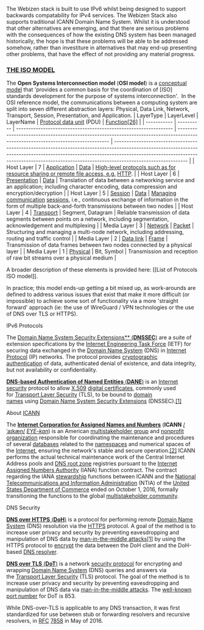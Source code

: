 The Webizen stack is built to use IPv6 whilst being designed to support backwards compatability for IPv4 services.  The Webizen Stack also supports traditional ICANN Domain Name System.  Whilst it is understood that other alternatives are emerging, and that there are serious problems with the consequences of how the existing DNS system has been managed historically, the hope is that these problems will be able to be addressed somehow, rather than investiture in alternatives that may end-up presenting other problems, that have the effect of not providing any material progress.  

###  [THE ISO MODEL](https://en.wikipedia.org/wiki/OSI_model)  
The **Open Systems Interconnection model** (**OSI model**) is a [conceptual model](https://en.wikipedia.org/wiki/Conceptual_model "Conceptual model") that 'provides a common basis for the coordination of [ISO] standards development for the purpose of systems interconnection'.  In the OSI reference model, the communications between a computing system are split into seven different abstraction layers: Physical, Data Link, Network, Transport, Session, Presentation, and Application. 
| LayerType   | LayerLevel | LayerName                                                        | [](https://en.wikipedia.org/wiki/Protocol_data_unit)[Protocol data unit](https://en.wikipedia.org/wiki/Protocol_data_unit) (PDU) | [Function](https://en.wikipedia.org/wiki/OSI_model#cite_note-26)[\[26\]](https://en.wikipedia.org/wiki/OSI_model#cite_note-26)                                                                                                                                           |
| ----------- | ---------- | ---------------------------------------------------------------- | -------------------------------------------------------------------------------------------------------------------------------- | ------------------------------------------------------------------------------------------------------------------------------------------------------------------------------------------------------------------------------------------------------------------------ |
| Host Layer  | 7          | [Application](https://en.wikipedia.org/wiki/Application_layer)   | [Data](https://en.wikipedia.org/wiki/Data_(computing))                                                                           | [High-level protocols such as for resource sharing or remote file access, e.g.](https://en.wikipedia.org/wiki/Hypertext_Transfer_Protocol) [HTTP](https://en.wikipedia.org/wiki/Hypertext_Transfer_Protocol).                                                            |
| Host Layer  | 6          | [Presentation](https://en.wikipedia.org/wiki/Presentation_layer) | [Data](https://en.wikipedia.org/wiki/Data_(computing))                                                                           | Translation of data between a networking service and an application; including character encoding, data compression and encryption/decryption                                                                                                                            |
| Host Layer  | 5          | [Session](https://en.wikipedia.org/wiki/Session_layer)           | [Data](https://en.wikipedia.org/wiki/Data_(computing))                                                                           | [Managing communication](https://en.wikipedia.org/wiki/Session_(computer_science)) [sessions](https://en.wikipedia.org/wiki/Session_(computer_science)), i.e., continuous exchange of information in the form of multiple back-and-forth transmissions between two nodes |
| Host Layer  | 4          | [Transport](https://en.wikipedia.org/wiki/Transport_layer)       | Segment, Datagram                                                                                                                | Reliable transmission of data segments between points on a network, including segmentation, acknowledgement and multiplexing                                                                                                                                             |
| Media Layer | 3          | [Network](https://en.wikipedia.org/wiki/Network_layer)           | [Packet](https://en.wikipedia.org/wiki/Network_packet)                                                                           | Structuring and managing a multi-node network, including addressing, routing and traffic control                                                                                                                                                                         |
| Media Layer | 2          | [Data link](https://en.wikipedia.org/wiki/Data_link_layer)       | [Frame](https://en.wikipedia.org/wiki/Frame_(networking))                                                                        | Transmission of data frames between two nodes connected by a physical layer                                                                                                                                                                                              |
| Media Layer | 1          | [Physical](https://en.wikipedia.org/wiki/Physical_layer)         | Bit, Symbol                                                                                                                      | Transmission and reception of raw bit streams over a physical medium                                                                                                                                                                                                     |

A broader description of these elements is provided here: [[List of Protocols ISO model]]. 

In practice; this model ends-up getting a bit mixed up, as work-arounds are defined to address various issues that exist that make it more difficult (or impossible) to achieve some sort of functionality via a more 'straight forward' approach (ie: the use of WireGuard / VPN technologies or the use of DNS over TLS or HTTPS). 

IPv6 Protocols

The [Domain Name System Security Extensions** (**DNSSEC**)](https://en.wikipedia.org/wiki/Domain_Name_System_Security_Extensions) are a suite of extension specifications by the [Internet Engineering Task Force](https://en.wikipedia.org/wiki/Internet_Engineering_Task_Force "Internet Engineering Task Force") (IETF) for securing data exchanged in the [Domain Name System](https://en.wikipedia.org/wiki/Domain_Name_System "Domain Name System") (DNS) in [Internet Protocol](https://en.wikipedia.org/wiki/Internet_Protocol "Internet Protocol") (IP) networks. The protocol provides [cryptographic authentication](https://en.wikipedia.org/wiki/Message_authentication "Message authentication") of data, authenticated denial of existence, and data integrity, but not availability or confidentiality. 

[**DNS-based Authentication of Named Entities** (**DANE**)](https://en.wikipedia.org/wiki/DNS-based_Authentication_of_Named_Entities) is an [Internet security](https://en.wikipedia.org/wiki/Internet_security "Internet security") protocol to allow [X.509](https://en.wikipedia.org/wiki/X.509 "X.509") [digital certificates](https://en.wikipedia.org/wiki/Digital_certificates "Digital certificates"), commonly used for [Transport Layer Security](https://en.wikipedia.org/wiki/Transport_Layer_Security "Transport Layer Security") (TLS), to be bound to [domain names](https://en.wikipedia.org/wiki/Domain_name "Domain name") using [Domain Name System Security Extensions](https://en.wikipedia.org/wiki/Domain_Name_System_Security_Extensions "Domain Name System Security Extensions") (DNSSEC).[[1]](https://en.wikipedia.org/wiki/DNS-based_Authentication_of_Named_Entities#cite_note-1)


About [ICANN](https://www.icann.org/)

The [**Internet Corporation for Assigned Names and Numbers**](https://en.wikipedia.org/wiki/ICANN) (**ICANN** [/ˈaɪkæn/](https://en.wikipedia.org/wiki/Help:IPA/English "Help:IPA/English") [_EYE-kan_](https://en.wikipedia.org/wiki/Help:Pronunciation_respelling_key "Help:Pronunciation respelling key")) is an American [multistakeholder group](https://en.wikipedia.org/wiki/Multistakeholder_governance "Multistakeholder governance") and [nonprofit organization](https://en.wikipedia.org/wiki/Nonprofit_organization "Nonprofit organization") responsible for coordinating the maintenance and procedures of several [databases](https://en.wikipedia.org/wiki/Database "Database") related to the [namespaces](https://en.wikipedia.org/wiki/Namespace "Namespace") and numerical spaces of the [Internet](https://en.wikipedia.org/wiki/Internet "Internet"), ensuring the network's stable and secure operation.[[2]](https://en.wikipedia.org/wiki/ICANN#cite_note-ICANN_Bylaws-2) ICANN performs the actual technical maintenance work of the Central Internet Address pools and [DNS root zone](https://en.wikipedia.org/wiki/DNS_root_zone "DNS root zone") registries pursuant to the [Internet Assigned Numbers Authority](https://en.wikipedia.org/wiki/Internet_Assigned_Numbers_Authority "Internet Assigned Numbers Authority") (IANA) function contract. The contract regarding the IANA [stewardship](https://en.wikipedia.org/wiki/Stewardship "Stewardship") functions between ICANN and the [National Telecommunications and Information Administration](https://en.wikipedia.org/wiki/National_Telecommunications_and_Information_Administration "National Telecommunications and Information Administration") (NTIA) of the [United States Department of Commerce](https://en.wikipedia.org/wiki/United_States_Department_of_Commerce "United States Department of Commerce") ended on October 1, 2016, formally transitioning the functions to the global [multistakeholder community](https://en.wikipedia.org/wiki/Multistakeholder_governance "Multistakeholder governance").


DNS Security

[**DNS over HTTPS** (**DoH**)](https://en.wikipedia.org/wiki/DNS_over_HTTPS) is a protocol for performing remote [Domain Name System](https://en.wikipedia.org/wiki/Domain_Name_System "Domain Name System") (DNS) resolution via the [HTTPS](https://en.wikipedia.org/wiki/HTTPS "HTTPS") protocol. A goal of the method is to increase user privacy and security by preventing eavesdropping and manipulation of DNS data by [man-in-the-middle attacks](https://en.wikipedia.org/wiki/Man-in-the-middle_attacks "Man-in-the-middle attacks")[[1]](https://en.wikipedia.org/wiki/DNS_over_HTTPS#cite_note-register-1) by using the HTTPS protocol to [encrypt](https://en.wikipedia.org/wiki/Encrypt "Encrypt") the data between the DoH client and the DoH-based [DNS resolver](https://en.wikipedia.org/wiki/DNS_resolver "DNS resolver").

[**DNS over TLS** (**DoT**)](https://en.wikipedia.org/wiki/DNS_over_TLS) is a network [security protocol](https://en.wikipedia.org/wiki/Security_protocol "Security protocol") for encrypting and wrapping [Domain Name System](https://en.wikipedia.org/wiki/Domain_Name_System "Domain Name System") (DNS) queries and answers via the [Transport Layer Security](https://en.wikipedia.org/wiki/Transport_Layer_Security "Transport Layer Security") (TLS) protocol. The goal of the method is to increase user privacy and security by preventing eavesdropping and manipulation of DNS data via [man-in-the-middle attacks](https://en.wikipedia.org/wiki/Man-in-the-middle_attacks "Man-in-the-middle attacks"). The [well-known port number](https://en.wikipedia.org/wiki/List_of_TCP_and_UDP_port_numbers "List of TCP and UDP port numbers") for DoT is 853.

While DNS-over-TLS is applicable to any DNS transaction, it was first standardized for use between stub or forwarding resolvers and recursive resolvers, in [RFC](https://en.wikipedia.org/wiki/RFC_(identifier) "RFC (identifier)") [7858](https://datatracker.ietf.org/doc/html/rfc7858) in May of 2016.